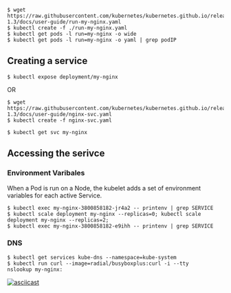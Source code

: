 ```
$ wget  https://raw.githubusercontent.com/kubernetes/kubernetes.github.io/release-1.3/docs/user-guide/run-my-nginx.yaml
$ kubectl create -f ./run-my-nginx.yaml
$ kubectl get pods -l run=my-nginx -o wide
$ kubectl get pods -l run=my-nginx -o yaml | grep podIP
```

## Creating a service
```
$ kubectl expose deployment/my-nginx
```

OR

```
$ wget https://raw.githubusercontent.com/kubernetes/kubernetes.github.io/release-1.3/docs/user-guide/nginx-svc.yaml
$ kubectl create -f nginx-svc.yaml 
```

```
$ kubectl get svc my-nginx
```


## Accessing the serivce
### Environment Varibales
When a Pod is run on a Node, the kubelet adds a set of environment variables for each active Service.

```
$ kubectl exec my-nginx-3800858182-jr4a2 -- printenv | grep SERVICE
$ kubectl scale deployment my-nginx --replicas=0; kubectl scale deployment my-nginx --replicas=2;
$ kubectl exec my-nginx-3800858182-e9ihh -- printenv | grep SERVICE

```


### DNS
```
$ kubectl get services kube-dns --namespace=kube-system
$ kubectl run curl --image=radial/busyboxplus:curl -i --tty
nslookup my-nginx:
```


[![asciicast](https://asciinema.org/a/f2rnlwtd2ph2cnch3b7up3s57.png)](https://asciinema.org/a/f2rnlwtd2ph2cnch3b7up3s57)
